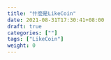 ```yaml
---
title: "什麼是LikeCoin"
date: 2021-08-31T17:30:41+08:00
draft: true
categories: [""]
tags: ["LikeCoin"]
weight: 0
---
```

